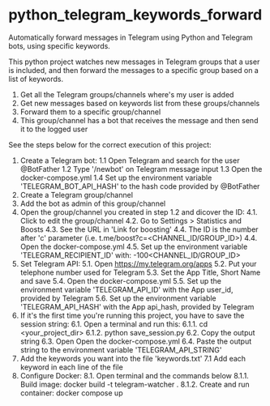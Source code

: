 # python_telegram_keywords_forward
Automatically forward messages in Telegram using Python and Telegram bots, using specific keywords.

This python project watches new messages in Telegram groups that a user is included, and then forward the messages to a specific group based on a list of keywords.
1. Get all the Telegram groups/channels where's my user is added
2. Get new messages based on keywords list from these groups/channels
3. Forward them to a specific group/channel
4. This group/channel has a bot that receives the message and then send it to the logged user

See the steps below for the correct execution of this project:

1. Create a Telegram bot:
	1.1 Open Telegram and search for the user @BotFather
	1.2 Type '/newbot' on Telegram message input
	1.3 Open the docker-compose.yml
	1.4 Set up the environment variable 'TELEGRAM_BOT_API_HASH' to the hash code provided by @BotFather
2. Create a Telegram group/channel
3. Add the bot as admin of this group/channel
4. Open the group/channel you created in step 1.2 and dicover the ID:
	4.1. Click to edit the group/channel
	4.2. Go to Settings > Statistics and Boosts
	4.3. See the URL in 'Link for boosting'
	4.4. The ID is the number after 'c' parameter (i.e. t.me/boost?c=<CHANNEL_ID/GROUP_ID>)
	4.4. Open the docker-compose.yml
	4.5. Set up the environment variable 'TELEGRAM_RECIPIENT_ID' with: -100<CHANNEL_ID/GROUP_ID>
5. Set Telegram API:
	5.1. Open https://my.telegram.org/apps 
	5.2. Put your telephone number used for Telegram
	5.3. Set the App Title, Short Name and save
	5.4. Open the docker-compose.yml
	5.5. Set up the environment variable 'TELEGRAM_API_ID' with the App user_id, provided by Telegram
	5.6. Set up the environment variable 'TELEGRAM_API_HASH' with the App api_hash, provided by Telegram
6. If it's the first time you're running this project, you have to save the session string:
	6.1. Open a terminal and run this:
		6.1.1. cd <your_project_dir>
		6.1.2. python save_session.py
	6.2. Copy the output string
	6.3. Open Open the docker-compose.yml
	6.4. Paste the output string to the environment variable 'TELEGRAM_API_STRING'
7. Add the keywords you want into the file 'keywords.txt'
	7.1 Add each keyword in each line of the file
8. Configure Docker:
	8.1. Open terminal and the commands below
		8.1.1. Build image: docker build -t telegram-watcher .
		8.1.2. Create and run container: docker compose up

